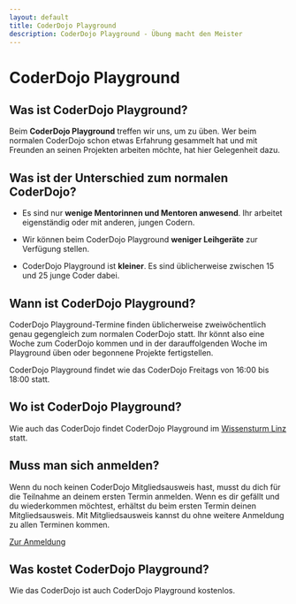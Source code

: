 ```yaml
---
layout: default
title: CoderDojo Playground
description: CoderDojo Playground - Übung macht den Meister
---
```


# CoderDojo Playground

## Was ist CoderDojo Playground?

Beim **CoderDojo Playground** treffen wir uns, um zu üben. Wer beim normalen CoderDojo schon etwas Erfahrung gesammelt hat und mit Freunden an seinen Projekten arbeiten möchte, hat hier Gelegenheit dazu.

## Was ist der Unterschied zum normalen CoderDojo?

* Es sind nur **wenige Mentorinnen und Mentoren anwesend**. Ihr arbeitet eigenständig oder mit anderen, jungen Codern.

* Wir können beim CoderDojo Playground **weniger Leihgeräte** zur Verfügung stellen.

* CoderDojo Playground ist **kleiner**. Es sind üblicherweise zwischen 15 und 25 junge Coder dabei.

## Wann ist CoderDojo Playground?

CoderDojo Playground-Termine finden üblicherweise zweiwöchentlich genau gegengleich zum normalen CoderDojo statt. Ihr könnt also eine Woche zum CoderDojo kommen und in der darauffolgenden Woche im Playground üben oder begonnene Projekte fertigstellen.

CoderDojo Playground findet wie das CoderDojo Freitags von 16:00 bis 18:00 statt.

## Wo ist CoderDojo Playground?

Wie auch das CoderDojo findet CoderDojo Playground im [Wissensturm Linz](http://wissensturm.at) statt.

## Muss man sich anmelden?

Wenn du noch keinen CoderDojo Mitgliedsausweis hast, musst du dich für die Teilnahme an deinem ersten Termin anmelden. Wenn es dir gefällt und du wiederkommen möchtest, erhältst du beim ersten Termin deinen Mitgliedsausweis. Mit Mitgliedsausweis kannst du ohne weitere Anmeldung zu allen Terminen kommen.

<p class="text-center"><a class="btn btn-material-light-blue-700" href="/anmeldung.html">Zur Anmeldung</a></p>

## Was kostet CoderDojo Playground?

Wie das CoderDojo ist auch CoderDojo Playground kostenlos.
